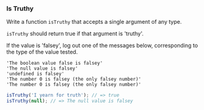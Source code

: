 ### Is Truthy

Write a function `isTruthy` that accepts a single argument of any type.

`isTruthy` should return true if that argument is 'truthy'.

If the value is 'falsey', log out one of the messages below, corresponding to
the type of the value tested.

```
'The boolean value false is falsey'
'The null value is falsey'
'undefined is falsey'
'The number 0 is falsey (the only falsey number)'
'The number 0 is falsey (the only falsey number)'
```

```javascript
isTruthy('I yearn for truth'); // => true
isTruthy(null); // => The null value is falsey
```
